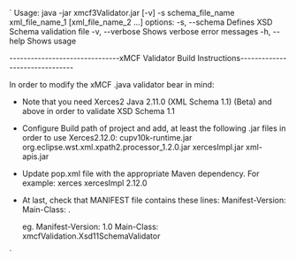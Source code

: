 `
Usage: java -jar xmcf3Validator.jar [-v] -s schema_file_name xml_file_name_1 [xml_file_name_2 ...]
  options:
    -s, --schema    Defines XSD Schema validation file
    -v, --verbose   Shows verbose error messages
    -h, --help       Shows usage


-------------------------------xMCF Validator Build Instructions-------------------------------

In order to modify the xMCF .java validator bear in mind:

* Note that you need Xerces2 Java 2.11.0 (XML Schema 1.1) (Beta)
  and above in order to validate XSD Schema 1.1

* Configure Build path of project and add, at least the following .jar files in order 
  to use Xerces2.12.0:
	cupv10k-runtime.jar
	org.eclipse.wst.xml.xpath2.processor_1.2.0.jar
	xercesImpl.jar
	xml-apis.jar
 
* Update pop.xml file with the appropriate Maven dependency. For example:
	  <dependency>
  		<groupId>xerces</groupId>
  		<artifactId>xercesImpl</artifactId>
  		<version>2.12.0</version>
  	</dependency>

* At last, check that MANIFEST file contains these lines:
	Manifest-Version: <versionNumber>
	Main-Class: <packageName>.<className>

	eg.
	Manifest-Version: 1.0
	Main-Class: xmcfValidation.Xsd11SchemaValidator

`
